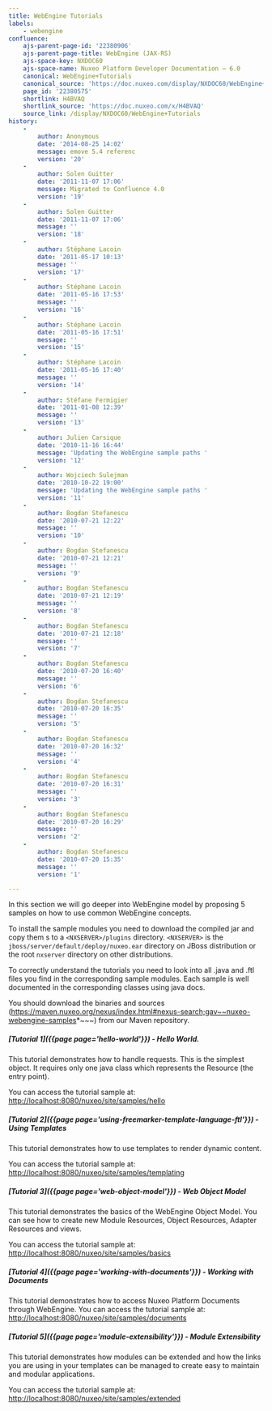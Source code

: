 ```yaml
---
title: WebEngine Tutorials
labels:
    - webengine
confluence:
    ajs-parent-page-id: '22380906'
    ajs-parent-page-title: WebEngine (JAX-RS)
    ajs-space-key: NXDOC60
    ajs-space-name: Nuxeo Platform Developer Documentation — 6.0
    canonical: WebEngine+Tutorials
    canonical_source: 'https://doc.nuxeo.com/display/NXDOC60/WebEngine+Tutorials'
    page_id: '22380575'
    shortlink: H4BVAQ
    shortlink_source: 'https://doc.nuxeo.com/x/H4BVAQ'
    source_link: /display/NXDOC60/WebEngine+Tutorials
history:
    - 
        author: Anonymous
        date: '2014-08-25 14:02'
        message: emove 5.4 referenc
        version: '20'
    - 
        author: Solen Guitter
        date: '2011-11-07 17:06'
        message: Migrated to Confluence 4.0
        version: '19'
    - 
        author: Solen Guitter
        date: '2011-11-07 17:06'
        message: ''
        version: '18'
    - 
        author: Stéphane Lacoin
        date: '2011-05-17 10:13'
        message: ''
        version: '17'
    - 
        author: Stéphane Lacoin
        date: '2011-05-16 17:53'
        message: ''
        version: '16'
    - 
        author: Stéphane Lacoin
        date: '2011-05-16 17:51'
        message: ''
        version: '15'
    - 
        author: Stéphane Lacoin
        date: '2011-05-16 17:40'
        message: ''
        version: '14'
    - 
        author: Stéfane Fermigier
        date: '2011-01-08 12:39'
        message: ''
        version: '13'
    - 
        author: Julien Carsique
        date: '2010-11-16 16:44'
        message: 'Updating the WebEngine sample paths '
        version: '12'
    - 
        author: Wojciech Sulejman
        date: '2010-10-22 19:00'
        message: 'Updating the WebEngine sample paths '
        version: '11'
    - 
        author: Bogdan Stefanescu
        date: '2010-07-21 12:22'
        message: ''
        version: '10'
    - 
        author: Bogdan Stefanescu
        date: '2010-07-21 12:21'
        message: ''
        version: '9'
    - 
        author: Bogdan Stefanescu
        date: '2010-07-21 12:19'
        message: ''
        version: '8'
    - 
        author: Bogdan Stefanescu
        date: '2010-07-21 12:18'
        message: ''
        version: '7'
    - 
        author: Bogdan Stefanescu
        date: '2010-07-20 16:40'
        message: ''
        version: '6'
    - 
        author: Bogdan Stefanescu
        date: '2010-07-20 16:35'
        message: ''
        version: '5'
    - 
        author: Bogdan Stefanescu
        date: '2010-07-20 16:32'
        message: ''
        version: '4'
    - 
        author: Bogdan Stefanescu
        date: '2010-07-20 16:31'
        message: ''
        version: '3'
    - 
        author: Bogdan Stefanescu
        date: '2010-07-20 16:29'
        message: ''
        version: '2'
    - 
        author: Bogdan Stefanescu
        date: '2010-07-20 15:35'
        message: ''
        version: '1'

---
```

In this section we will go deeper into WebEngine model by proposing 5 samples on how to use common WebEngine concepts.

To install the sample modules you need to download the compiled jar and copy them s to a `<NXSERVER>/plugins` directory. `<NXSERVER>` is the `jboss/server/default/deploy/nuxeo.ear` directory on JBoss distribution or the root `nxserver` directory on other distributions.

To correctly understand the tutorials you need to look into all .java and .ftl files you find in the corresponding sample modules. Each sample is well documented in the corresponding classes using java docs.

You should download the binaries and sources (https://maven.nuxeo.org/nexus/index.html#nexus-search;gav~~nuxeo-webengine-samples*~~~) from our Maven repository.

##### [Tutorial 1]({{page page='hello-world'}}) - Hello World.

This tutorial demonstrates how to handle requests. This is the simplest object. It requires only one java class which represents the Resource (the entry point).

You can access the tutorial sample at:&nbsp; [http://localhost:8080/nuxeo/site/samples/hello](http://localhost:8080/nuxeo/site/samples/hello)

##### [Tutorial 2]({{page page='using-freemarker-template-language-ftl'}}) - Using Templates

This tutorial demonstrates how to use templates to render dynamic content.

You can access the tutorial sample at: [http://localhost:8080/nuxeo/site/samples/templating](http://localhost:8080/nuxeo/site/samples/templating)

##### [Tutorial 3]({{page page='web-object-model'}}) - Web Object Model

This tutorial demonstrates the basics of the WebEngine Object Model. You can see how to create new Module Resources, Object Resources, Adapter Resources and views.

You can access the tutorial sample at: [http://localhost:8080/nuxeo/site/samples/basics](http://localhost:8080/nuxeo/site/samples/basics)

##### [Tutorial 4]({{page page='working-with-documents'}}) - Working with Documents

This tutorial demonstrates how to access Nuxeo Platform Documents through WebEngine.
You can access the tutorial sample at: [http://localhost:8080/nuxeo/site/samples/documents](http://localhost:8080/nuxeo/site/samples/documents)

##### [Tutorial 5]({{page page='module-extensibility'}}) - Module Extensibility

This tutorial demonstrates how modules can be extended and how the links you are using in your templates can
be managed to create easy to maintain and modular applications.

You can access the tutorial sample at: [http://localhost:8080/nuxeo/site/samples/extended](http://localhost:8080/nuxeo/site/samples/extended)